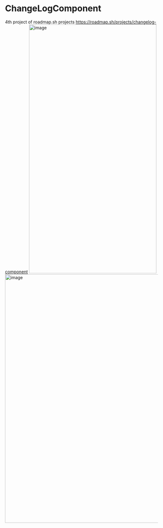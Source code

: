 # ChangeLogComponent
4th project of roadmap.sh projects
https://roadmap.sh/projects/changelog-component
<img width="420" height="819" alt="image" src="https://github.com/user-attachments/assets/4f6e6d84-3a75-438b-b201-18d5ddce9db8" />
<img width="1435" height="818" alt="image" src="https://github.com/user-attachments/assets/a04e8000-2a77-47e5-bbc6-9b59ffb80c0e" />
